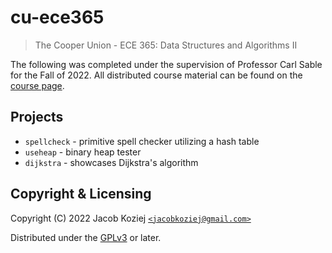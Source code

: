 # cu-ece365

> The Cooper Union - ECE 365: Data Structures and Algorithms II

The following was completed under the supervision of Professor Carl
Sable for the Fall of 2022.  All distributed course material can be
found on the [course page].


## Projects

* `spellcheck` - primitive spell checker utilizing a hash table
* `useheap` - binary heap tester
* `dijkstra` - showcases Dijkstra's algorithm


## Copyright & Licensing

Copyright (C) 2022  Jacob Koziej [`<jacobkoziej@gmail.com>`]

Distributed under the [GPLv3] or later.


[course page]: http://faculty.cooper.edu/sable2/courses/fall2022/ece365/
[`<jacobkoziej@gmail.com>`]: mailto:jacobkoziej@gmail.com
[GPLv3]: LICENSE.md
